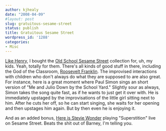 ```yaml
---
author: kjhealy
date: "2008-04-09"
#layout: post
slug: gratuitous-sesame-street
status: publish
title: Gratuitous Sesame Street
wordpress_id: '1288'
categories:
- Misc
---
```


[Like Henry](http://crookedtimber.org/2008/04/08/street-politics/), I bought the [Old School Sesame Street](http://www.amazon.com/dp/B000UNYJTK/ref=nosim?link_code=as3&creativeASIN=B000UNYJTK8&creative=373489&camp=211189) collection for, uh, my kids. Yeah, totally for them. There's all kinds of good stuff in there, including the God of the Classroom, [Roosevelt Franklin](http://www.youtube.com/watch?v=wf2nMSn9vW8). The improvised interactions with children who don't always do what they are supposed to are also great. For instance, here is a great moment where Paul Simon sings an short version of "Me and Julio Down by the School Yard." Slightly sour as always, Simon takes the song quite fast, as if he wants to just get it over with. He is immediately upstaged by the improvisations of the little girl sitting next to him. After he cuts her off, so he can start singing, she waits for her opening and then upstages him again. But by then even he is enjoying it.

And as an added bonus, [Here is Stevie Wonder](http://www.youtube.com/watch?v=_ul7X5js1vE) playing "Superstition" live on Sesame Street. Beats the shit out of Barney, I'm telling you.
